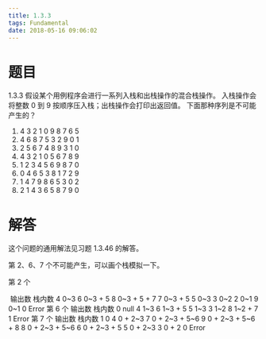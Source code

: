 ```yaml
---
title: 1.3.3
tags: Fundamental
date: 2018-05-16 09:06:02
---
```


# 题目

1.3.3
假设某个用例程序会进行一系列入栈和出栈操作的混合栈操作。
入栈操作会将整数 0 到 9 按顺序压入栈；出栈操作会打印出返回值。
下面那种序列是不可能产生的？

1. 4 3 2 1 0 9 8 7 6 5
2. 4 6 8 7 5 3 2 9 0 1
3. 2 5 6 7 4 8 9 3 1 0
4. 4 3 2 1 0 5 6 7 8 9
5. 1 2 3 4 5 6 9 8 7 0
6. 0 4 6 5 3 8 1 7 2 9
7. 1 4 7 9 8 6 5 3 0 2
8. 2 1 4 3 6 5 8 7 9 0

# 解答

这个问题的通用解法见习题 1.3.46 的解答。

第 2、6、7 个不可能产生，可以画个栈模拟一下。

第 2 个

​     输出数   栈内数
      4        0~3
      6        0~3 + 5
      8        0~3 + 5 + 7
      7        0~3 + 5
      5        0~3
      3        0~2
      2        0~1
      9        0~1
      0        Error
 第 6 个
     输出数   栈内数
      0        null
      4        1~3
      6        1~3 + 5
      5        1~3
      3        1~2
      8        1~2 + 7
      1        Error
 第 7 个
     输出数   栈内数
      1        0
      4        0 + 2~3
      7        0 + 2~3 + 5~6
      9        0 + 2~3 + 5~6 + 8
      8        0 + 2~3 + 5~6
      6        0 + 2~3 + 5
      5        0 + 2~3
      3        0 + 2
      0        Error
